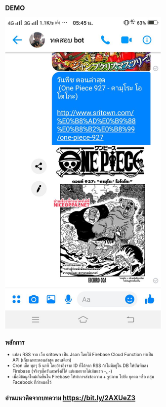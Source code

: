 ## DEMO
![alt text](demo.jpg)

## หลักการ
- แปลง RSS จาก เว็บ sritown เป็น Json โดยใช้ Firebase Cloud Function ทำเป็น API (เก็บเฉพาะตอนล่าสุด ตอนเดียว)
- Cron เช็ค ทุกๆ 5 นาที  โดยอ้างอิงจาก ID ที่ได้จาก RSS ถ้าไม่มีอยู่ใน DB ให้บันทึกลง Firebase (จริงๆเช็ควันละครั้งก็ได้ แต่ผมอยากได้เม้นแรก -,,-)
- เมื่อมีข้อมูลใหม่เกิดขึ้นใน Firebase ให้ทำการส่งข้อความ + รูปภาพ ไปยัง บุคคล หรือ กลุ่ม Facebook  ที่กำหนดไว้

## อ่านแนวคิดจากบทความ https://bit.ly/2AXUeZ3
